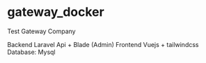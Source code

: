 # gateway_docker
Test Gateway Company

Backend Laravel Api + Blade (Admin) 
Frontend Vuejs + tailwindcss
Database: Mysql 
